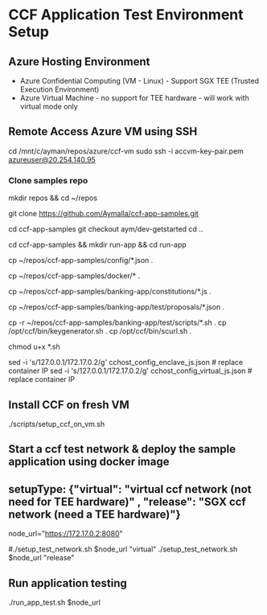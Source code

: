 # CCF Application Test Environment Setup

## Azure Hosting Environment
- Azure Confidential Computing (VM - Linux) - Support SGX TEE (Trusted Execution Environment)
- Azure Virtual Machine - no support for TEE hardware - will work with virtual mode only

## Remote Access Azure VM using SSH
cd /mnt/c/ayman/repos/azure/ccf-vm
sudo ssh -i accvm-key-pair.pem azureuser@20.254.140.95

### Clone samples repo
mkdir repos && cd ~/repos

git clone https://github.com/Aymalla/ccf-app-samples.git

cd  ccf-app-samples 
git checkout aym/dev-getstarted
cd ..

cd ccf-app-samples && mkdir run-app && cd run-app

cp ~/repos/ccf-app-samples/config/*.json .

cp ~/repos/ccf-app-samples/docker/* .

cp ~/repos/ccf-app-samples/banking-app/constitutions/*.js .

cp ~/repos/ccf-app-samples/banking-app/test/proposals/*.json .

cp -r ~/repos/ccf-app-samples/banking-app/test/scripts/*.sh .
cp /opt/ccf/bin/keygenerator.sh .
cp /opt/ccf/bin/scurl.sh .

chmod u+x *.sh

sed -i 's/127.0.0.1/172.17.0.2/g' cchost_config_enclave_js.json # replace container IP
sed -i 's/127.0.0.1/172.17.0.2/g' cchost_config_virtual_js.json # replace container IP

## Install CCF on fresh VM
./scripts/setup_ccf_on_vm.sh

## Start a ccf test network  & deploy the sample application using docker image
## setupType: {"virtual": "virtual ccf network (not need for TEE hardware)" , "release":  "SGX ccf network (need a TEE hardware)"}
node_url="https://172.17.0.2:8080"

#./setup_test_network.sh $node_url "virtual"
./setup_test_network.sh $node_url "release"

## Run application testing
./run_app_test.sh $node_url
